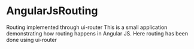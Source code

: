 # AngularJsRouting
Routing implemented through ui-router
This is a small application demonstrating how routing happens in Angular JS.
Here routing has been done using ui-router
